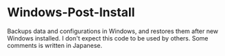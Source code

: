 # Windows-Post-Install

Backups data and configurations in Windows, and restores them after new Windows installed.
I don't expect this code to be used by others.  Some comments is written in Japanese.
